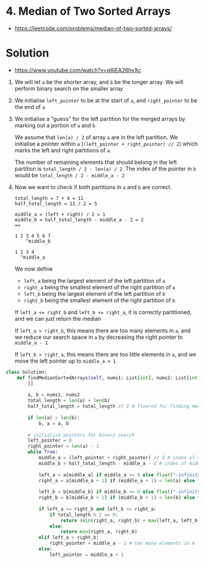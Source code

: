 # 4. Median of Two Sorted Arrays

- https://leetcode.com/problems/median-of-two-sorted-arrays/

# Solution

- https://www.youtube.com/watch?v=q6IEA26hvXc

1. We will let `a` be the shorter array, and `b` be the longer array. We will perform binary search on the smaller array
2. We initialise `left_pointer` to be at the start of `a`, and `right_pointer` to be the end of `a`
3. We initialise a "guess" for the left partition for the merged arrays by marking out a portion of `a` and `b`

    We assume that `len(a) / 2` of array `a` are in the left partition. We initialise a pointer within `a` (`(left_pointer + right_pointer) // 2`) which marks the left and right partitions of `a`. 
    
    The number of remaining elements that should belong in the left partition is `total_length / 2 - len(a) / 2`. The index of the pointer in `b` would be `total_length / 2 - middle_a - 2`
4. Now we want to check if both partitions in `a` and `b` are correct. 

    ```
    total_length = 7 + 4 = 11
    half_total_length = 11 / 2 = 5

    middle_a = (left + right) / 2 = 1
    middle_b = half_total_length - middle_a - 2 = 2
    ==

    1 2 3 4 5 6 7
        ^middle_b

    1 2 3 4 
      ^middle_a
    ```

    We now define 
    - `left_a` being the largest element of the left partition of `a`
    - `right_a` being the smallest element of the right partition of `a`
    - `left_b` being the largest element of the left partition of `b`
    - `right_b` being the smallest element of the right partition of `b`

    If `left_a <= right_b` and `left_b <= right_a`, it is correctly partitioned, and we can just return the median
    
    If `left_a > right_b`, this means there are too many elements in `a`, and we reduce our search space in `a` by decreasing the right pointer to `middle_a - 1`

    If `left_b > right_a`, this means there are too little elements in `a`, and we move the left pointer up to `middle_a + 1`


```python
class Solution:
    def findMedianSortedArrays(self, nums1: List[int], nums2: List[int]) -> float:
        []
        
        a, b = nums1, nums2
        total_length = len(a) + len(b)
        half_total_length = total_length // 2 # floored for finding median position
        
        if len(a) > len(b):
            b, a = a, b
            
        # initialise pointers for binary search
        left_pointer = 0
        right_pointer = len(a) - 1
        while True:
            middle_a = (left_pointer + right_pointer) // 2 # index of middle element in a
            middle_b = half_total_length - middle_a - 2 # index of middle element in b
            
            left_a = a[middle_a] if middle_a >= 0 else float("-infinity")
            right_a = a[middle_a + 1] if (middle_a + 1) < len(a) else float("infinity")
            
            left_b = b[middle_b] if middle_b >= 0 else float("-infinity")
            right_b = b[middle_b + 1] if (middle_b + 1) < len(b) else float("infinity")
            
            if left_a <= right_b and left_b <= right_a:
                if total_length % 2 == 0:
                    return (min(right_a, right_b) + max(left_a, left_b)) / 2
                else:
                    return min(right_a, right_b)
            elif left_a > right_b:
                right_pointer = middle_a - 1 # too many elements in A
            else:
                left_pointer = middle_a + 1
```